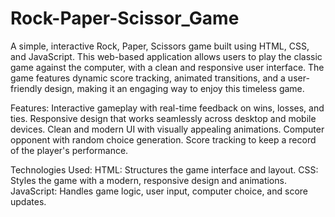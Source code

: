 # Rock-Paper-Scissor_Game
A simple, interactive Rock, Paper, Scissors game built using HTML, CSS, and JavaScript. This web-based application allows users to play the classic game against the computer, with a clean and responsive user interface. The game features dynamic score tracking, animated transitions, and a user-friendly design, making it an engaging way to enjoy this timeless game.

Features:
Interactive gameplay with real-time feedback on wins, losses, and ties.
Responsive design that works seamlessly across desktop and mobile devices.
Clean and modern UI with visually appealing animations.
Computer opponent with random choice generation.
Score tracking to keep a record of the player's performance.

Technologies Used:
HTML: Structures the game interface and layout.
CSS: Styles the game with a modern, responsive design and animations.
JavaScript: Handles game logic, user input, computer choice, and score updates.
